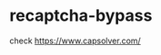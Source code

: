 # recaptcha-bypass
check https://www.capsolver.com/ 



















                             